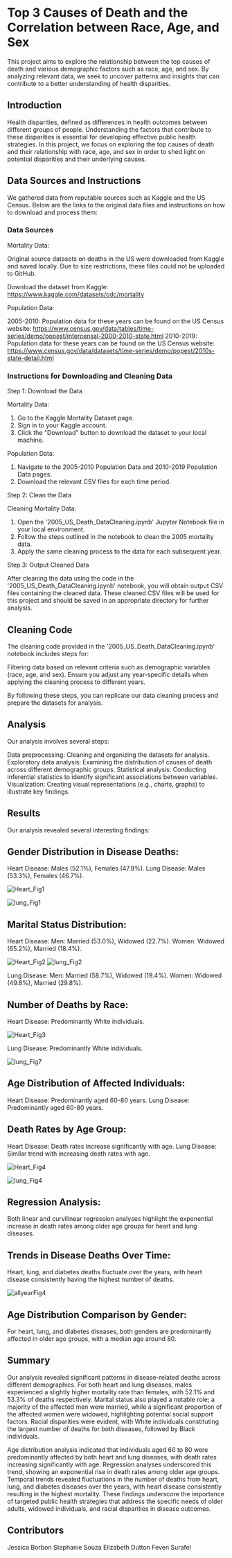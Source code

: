 # Top 3 Causes of Death and the Correlation between Race, Age, and Sex

This project aims to explore the relationship between the top causes of death and various demographic factors such as race, age, and sex. By analyzing relevant data, we seek to uncover patterns and insights that can contribute to a better understanding of health disparities.

## Introduction
Health disparities, defined as differences in health outcomes between different groups of people. Understanding the factors that contribute to these disparities is essential for developing effective public health strategies. In this project, we focus on exploring the top causes of death and their relationship with race, age, and sex in order to shed light on potential disparities and their underlying causes. 

## Data Sources and Instructions
We gathered data from reputable sources such as Kaggle and the US Census. Below are the links to the original data files and instructions on how to download and process them:

### Data Sources
Mortality Data:

Original source datasets on deaths in the US were downloaded from Kaggle and saved locally. Due to size restrictions, these files could not be uploaded to GitHub.

Download the dataset from Kaggle: https://www.kaggle.com/datasets/cdc/mortality

Population Data:

2005-2010: Population data for these years can be found on the US Census website: https://www.census.gov/data/tables/time-series/demo/popest/intercensal-2000-2010-state.html
2010-2019: Population data for these years can be found on the US Census website: https://www.census.gov/data/datasets/time-series/demo/popest/2010s-state-detail.html

### Instructions for Downloading and Cleaning Data

Step 1: Download the Data

Mortality Data:
1. Go to the Kaggle Mortality Dataset page.
2. Sign in to your Kaggle account.
3. Click the "Download" button to download the dataset to your local machine.

Population Data:
1. Navigate to the 2005-2010 Population Data and 2010-2019 Population Data pages.
2. Download the relevant CSV files for each time period.

Step 2: Clean the Data

Cleaning Mortality Data:
1. Open the '2005_US_Death_DataCleaning.ipynb' Jupyter Notebook file in your local environment.
2. Follow the steps outlined in the notebook to clean the 2005 mortality data.
3. Apply the same cleaning process to the data for each subsequent year.

Step 3: Output Cleaned Data

After cleaning the data using the code in the '2005_US_Death_DataCleaning.ipynb' notebook, you will obtain output CSV files containing the cleaned data.
These cleaned CSV files will be used for this project and should be saved in an appropriate directory for further analysis.

## Cleaning Code
The cleaning code provided in the '2005_US_Death_DataCleaning.ipynb' notebook includes steps for:

Filtering data based on relevant criteria such as demographic variables (race, age, and sex).
Ensure you adjust any year-specific details when applying the cleaning process to different years.

By following these steps, you can replicate our data cleaning process and prepare the datasets for analysis.

## Analysis
Our analysis involves several steps:

Data preprocessing: Cleaning and organizing the datasets for analysis.
Exploratory data analysis: Examining the distribution of causes of death across different demographic groups.
Statistical analysis: Conducting inferential statistics to identify significant associations between variables.
Visualization: Creating visual representations (e.g., charts, graphs) to illustrate key findings.

## Results
Our analysis revealed several interesting findings:

## Gender Distribution in Disease Deaths:

Heart Disease: Males (52.1%), Females (47.9%).
Lung Disease: Males (53.3%), Females (46.7%).

![Heart_Fig1](https://github.com/azmedtech/ASU_DA_Project1_Team2/assets/145080930/91f1e0d0-a337-4a44-892f-ff1df2a74be7)

![lung_Fig1](https://github.com/azmedtech/ASU_DA_Project1_Team2/assets/145080930/5877e4e8-4305-4a2b-84cc-da6d653a556b)

## Marital Status Distribution:

Heart Disease:
Men: Married (53.0%), Widowed (22.7%).
Women: Widowed (65.2%), Married (18.4%).

![Heart_Fig2](https://github.com/azmedtech/ASU_DA_Project1_Team2/assets/145080930/ae474fe9-1c0f-4d87-8aae-b11fbfdcde27)
![lung_Fig2](https://github.com/azmedtech/ASU_DA_Project1_Team2/assets/145080930/c52dd874-80de-4fd0-a4b3-7741d5307653)

Lung Disease:
Men: Married (58.7%), Widowed (19.4%).
Women: Widowed (49.8%), Married (29.8%).

## Number of Deaths by Race:

Heart Disease: Predominantly White individuals.

![Heart_Fig3](https://github.com/azmedtech/ASU_DA_Project1_Team2/assets/145080930/695e2de6-0703-4cd8-bcf6-64be25bfd053)

Lung Disease: Predominantly White individuals.

![lung_Fig7](https://github.com/azmedtech/ASU_DA_Project1_Team2/assets/145080930/1e2c3e74-8373-4ae1-a4b3-7d922c71bf48)

## Age Distribution of Affected Individuals:

Heart Disease: Predominantly aged 60-80 years.
Lung Disease: Predominantly aged 60-80 years.

## Death Rates by Age Group:

Heart Disease: Death rates increase significantly with age.
Lung Disease: Similar trend with increasing death rates with age.

![Heart_Fig4](https://github.com/azmedtech/ASU_DA_Project1_Team2/assets/145080930/b4c1d841-7a8a-4319-baa0-896b507612f0)

![lung_Fig4](https://github.com/azmedtech/ASU_DA_Project1_Team2/assets/145080930/afcfe842-9a19-4876-ba98-28ba55e4b0fb)

## Regression Analysis:

Both linear and curvilinear regression analyses highlight the exponential increase in death rates among older age groups for heart and lung diseases.

## Trends in Disease Deaths Over Time:

Heart, lung, and diabetes deaths fluctuate over the years, with heart disease consistently having the highest number of deaths.

![allyearFig4](https://github.com/azmedtech/ASU_DA_Project1_Team2/assets/145080930/15afd328-e7c0-4dbd-a617-16310dc804f0)

## Age Distribution Comparison by Gender:

For heart, lung, and diabetes diseases, both genders are predominantly affected in older age groups, with a median age around 80.


## Summary

Our analysis revealed significant patterns in disease-related deaths across different demographics. For both heart and lung diseases, males experienced a slightly higher mortality rate than females, with 52.1% and 53.3% of deaths respectively. Marital status also played a notable role; a majority of the affected men were married, while a significant proportion of the affected women were widowed, highlighting potential social support factors. Racial disparities were evident, with White individuals constituting the largest number of deaths for both diseases, followed by Black individuals.

Age distribution analysis indicated that individuals aged 60 to 80 were predominantly affected by both heart and lung diseases, with death rates increasing significantly with age. Regression analyses underscored this trend, showing an exponential rise in death rates among older age groups. Temporal trends revealed fluctuations in the number of deaths from heart, lung, and diabetes diseases over the years, with heart disease consistently resulting in the highest mortality. These findings underscore the importance of targeted public health strategies that address the specific needs of older adults, widowed individuals, and racial disparities in disease outcomes.

## Contributors
Jessica Borbon 
Stephanie Souza
Elizabeth Dutton
Feven Surafel
